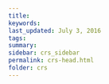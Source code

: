 ```yaml
---
title:  
keywords: 
last_updated: July 3, 2016
tags: 
summary: 
sidebar: crs_sidebar
permalink: crs-head.html
folder: crs
---
```


 

